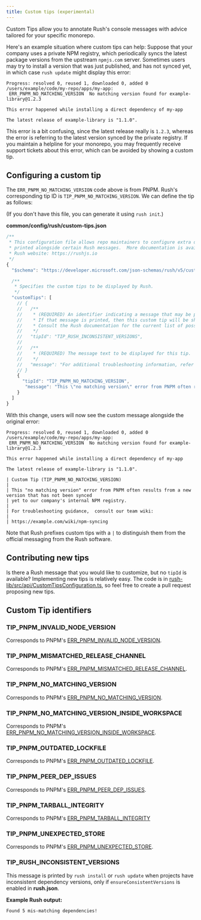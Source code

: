 ```yaml
---
title: Custom tips (experimental)
---
```


Custom Tips allow you to annotate Rush's console messages with advice tailored for your specific monorepo.

Here's an example situation where custom tips can help: Suppose that your company uses a private NPM registry,
which periodically syncs the latest package versions from the upstream `npmjs.com` server. Sometimes users may
try to install a version that was just published, and has not synced yet, in which case `rush update` might
display this error:

```
Progress: resolved 0, reused 1, downloaded 0, added 0
/users/example/code/my-repo/apps/my-app:
 ERR_PNPM_NO_MATCHING_VERSION  No matching version found for example-library@1.2.3

This error happened while installing a direct dependency of my-app

The latest release of example-library is "1.1.0".
```

This error is a bit confusing, since the latest release really is `1.2.3`, whereas the error is referring to
the latest version synced by the private registry. If you maintain a helpline for your monorepo, you may
frequently receive support tickets about this error, which can be avoided by showing a custom tip.

## Configuring a custom tip

The `ERR_PNPM_NO_MATCHING_VERSION` code above is from PNPM. Rush's corresponding tip ID
is `TIP_PNPM_NO_MATCHING_VERSION`. We can define the tip as follows:

(If you don't have this file, you can generate it using `rush init`.)

**common/config/rush/custom-tips.json**

```js
/**
 * This configuration file allows repo maintainers to configure extra details to be
 * printed alongside certain Rush messages.  More documentation is available on the
 * Rush website: https://rushjs.io
 */
{
  "$schema": "https://developer.microsoft.com/json-schemas/rush/v5/custom-tips.schema.json",

  /**
   * Specifies the custom tips to be displayed by Rush.
   */
  "customTips": [
    // {
    //   /**
    //    * (REQUIRED) An identifier indicating a message that may be printed by Rush.
    //    * If that message is printed, then this custom tip will be shown.
    //    * Consult the Rush documentation for the current list of possible identifiers.
    //    */
    //   "tipId": "TIP_RUSH_INCONSISTENT_VERSIONS",
    //
    //   /**
    //    * (REQUIRED) The message text to be displayed for this tip.
    //    */
    //   "message": "For additional troubleshooting information, refer this wiki article:\n\nhttps://intranet.contoso.com/docs/pnpm-mismatch"
    // }
    {
      "tipId": "TIP_PNPM_NO_MATCHING_VERSION",
       "message": "This \"no matching version\" error from PNPM often results from a new version that has not been synced yet to our company's internal NPM registry.\n\nFor troubleshooting guidance, consult our team wiki:\n\nhttps://example.com/wiki/npm-syncing"
    }
  ]
}
```

With this change, users will now see the custom message alongside the original error:

```
Progress: resolved 0, reused 1, downloaded 0, added 0
/users/example/code/my-repo/apps/my-app:
 ERR_PNPM_NO_MATCHING_VERSION  No matching version found for example-library@1.2.3

This error happened while installing a direct dependency of my-app

The latest release of example-library is "1.1.0".

| Custom Tip (TIP_PNPM_NO_MATCHING_VERSION)
|
| This "no matching version" error from PNPM often results from a new version that has not been synced
| yet to our company's internal NPM registry.
|
| For troubleshooting guidance,  consult our team wiki:
|
| https://example.com/wiki/npm-syncing
```

Note that Rush prefixes custom tips with a `|` to distinguish them from the official messaging from the Rush software.

## Contributing new tips

Is there a Rush message that you would like to customize, but no `tipId` is available? Implementing new tips is
relatively easy. The code is in
[rush-lib/src/api/CustomTipsConfiguration.ts](https://github.com/microsoft/rushstack/blob/main/libraries/rush-lib/src/api/CustomTipsConfiguration.ts),
so feel free to create a pull request proposing new tips.

## Custom Tip identifiers

<!-- NOTE: Sort them alphabetically! -->

### TIP_PNPM_INVALID_NODE_VERSION

Corresponds to PNPM's [ERR_PNPM_INVALID_NODE_VERSION](https://pnpm.io/errors#err_pnpm_invalid_node_version).

### TIP_PNPM_MISMATCHED_RELEASE_CHANNEL

Corresponds to PNPM's [ERR_PNPM_MISMATCHED_RELEASE_CHANNEL](https://pnpm.io/errors#err_pnpm_mismatched_release_channel).

### TIP_PNPM_NO_MATCHING_VERSION

<!-- Not currently documented on the PNPM website. -->

Corresponds to PNPM's [ERR_PNPM_NO_MATCHING_VERSION](https://pnpm.io/next/errors).

### TIP_PNPM_NO_MATCHING_VERSION_INSIDE_WORKSPACE

Corresponds to PNPM's [ERR_PNPM_NO_MATCHING_VERSION_INSIDE_WORKSPACE](https://pnpm.io/errors#err_pnpm_no_matching_version_inside_workspace).

### TIP_PNPM_OUTDATED_LOCKFILE

Corresponds to PNPM's [ERR_PNPM_OUTDATED_LOCKFILE](https://pnpm.io/errors#err_pnpm_outdated_lockfile).

### TIP_PNPM_PEER_DEP_ISSUES

Corresponds to PNPM's [ERR_PNPM_PEER_DEP_ISSUES](https://pnpm.io/errors#err_pnpm_peer_dep_issues).

### TIP_PNPM_TARBALL_INTEGRITY

Corresponds to PNPM's [ERR_PNPM_TARBALL_INTEGRITY](https://pnpm.io/errors#err_pnpm_tarball_integrity)

### TIP_PNPM_UNEXPECTED_STORE

Corresponds to PNPM's [ERR_PNPM_UNEXPECTED_STORE](https://pnpm.io/errors#err_pnpm_unexpected_store).

### TIP_RUSH_INCONSISTENT_VERSIONS

This message is printed by `rush install` or `rush update` when projects have inconsistent dependency versions,
only if `ensureConsistentVersions` is enabled in **rush.json**.

**Example Rush output:**

```
Found 5 mis-matching dependencies!
```
